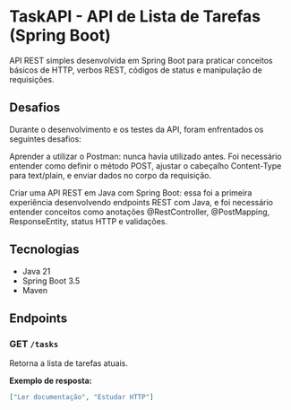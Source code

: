 # TaskAPI - API de Lista de Tarefas (Spring Boot)

API REST simples desenvolvida em Spring Boot para praticar conceitos básicos de HTTP, verbos REST, códigos de status e manipulação de requisições.

## Desafios  
Durante o desenvolvimento e os testes da API, foram enfrentados os seguintes desafios:

Aprender a utilizar o Postman: nunca havia utilizado antes. Foi necessário entender como definir o método POST, ajustar o cabeçalho Content-Type para text/plain, e enviar dados no corpo da requisição.

Criar uma API REST em Java com Spring Boot: essa foi a primeira experiência desenvolvendo endpoints REST com Java, e foi necessário entender conceitos como anotações @RestController, @PostMapping, ResponseEntity, status HTTP e validações.

## Tecnologias
- Java 21
- Spring Boot 3.5
- Maven

## Endpoints

### GET `/tasks`
Retorna a lista de tarefas atuais.

**Exemplo de resposta:**
```json
["Ler documentação", "Estudar HTTP"]
